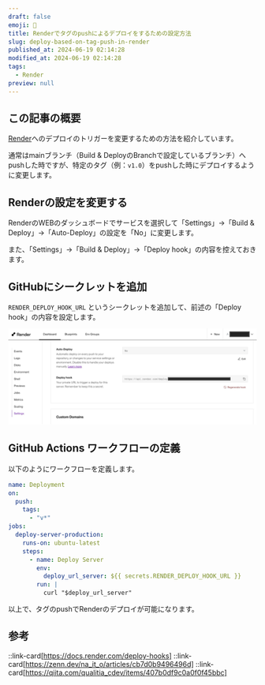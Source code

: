 ```yaml
---
draft: false
emoji: 🍟
title: Renderでタグのpushによるデプロイをするための設定方法
slug: deploy-based-on-tag-push-in-render
published_at: 2024-06-19 02:14:28
modified_at: 2024-06-19 02:14:28
tags:
  - Render
preview: null
---
```


## この記事の概要

[Render](https://render.com/)へのデプロイのトリガーを変更するための方法を紹介しています。

通常はmainブランチ（Build & DeployのBranchで設定しているブランチ）へpushした時ですが、特定のタグ（例：`v1.0`）をpushした時にデプロイするように変更します。

## Renderの設定を変更する

RenderのWEBのダッシュボードでサービスを選択して「Settings」→「Build & Deploy」→「Auto-Deploy」の設定を「No」に変更します。

また、「Settings」→「Build & Deploy」→「Deploy hook」の内容を控えておきます。

## GitHubにシークレットを追加

`RENDER_DEPLOY_HOOK_URL` というシークレットを追加して、前述の「Deploy hook」の内容を設定します。

![Renderの設定](../../assets/2024-06-19-renderでタグのpushによるデプロイをするための設定方法/render-deploy-settings.jpg)

## GitHub Actions ワークフローの定義

以下のようにワークフローを定義します。

```yaml:.github/workflows/deploy.yaml
name: Deployment
on:
  push:
    tags:
      - "v*"
jobs:
  deploy-server-production:
    runs-on: ubuntu-latest
    steps:
      - name: Deploy Server
        env:
          deploy_url_server: ${{ secrets.RENDER_DEPLOY_HOOK_URL }}
        run: |
          curl "$deploy_url_server"
```

以上で、タグのpushでRenderのデプロイが可能になります。

## 参考

::link-card[https://docs.render.com/deploy-hooks]
::link-card[https://zenn.dev/na_it_o/articles/cb7d0b9496496d]
::link-card[https://qiita.com/qualitia_cdev/items/407b0df9c0a0f0f45bbc]
